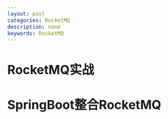 ```yaml
---
layout: post
categories: RocketMQ
description: none
keywords: RocketMQ
---
```

# RocketMQ实战





# SpringBoot整合RocketMQ

